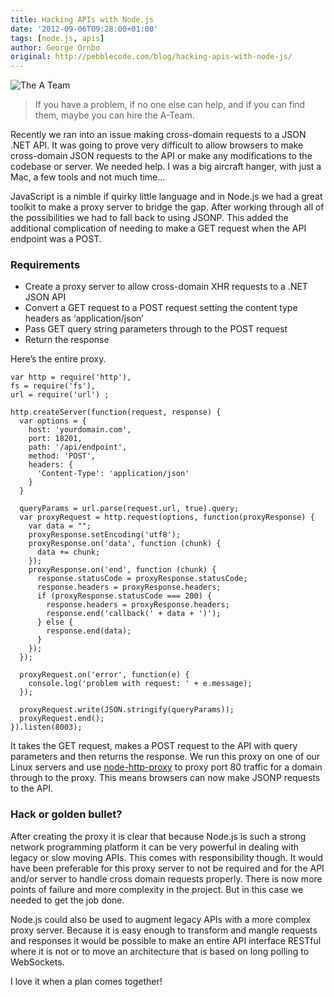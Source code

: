 ```yaml
---
title: Hacking APIs with Node.js
date: '2012-09-06T09:28:00+01:00'
tags: [node.js, apis]
author: George Ornbo
original: http://pebblecode.com/blog/hacking-apis-with-node-js/
---
```

![The A Team](https://media.tumblr.com/tumblr_m9x5blJ6Jh1qz7kgs.jpg)

> If you have a problem, if no one else can help, and if you can find them, maybe you can hire the A-Team.

Recently we ran into an issue making cross-domain requests to a JSON .NET API. It was going to prove very difficult to allow browsers to make cross-domain JSON requests to the API or make any modifications to the codebase or server. We needed help. I was a big aircraft hanger, with just a Mac, a few tools and not much time…

JavaScript is a nimble if quirky little language and in Node.js we had a great toolkit to make a proxy server to bridge the gap. After working through all of the possibilities we had to fall back to using JSONP. This added the additional complication of needing to make a GET request when the API endpoint was a POST.

### Requirements

*   Create a proxy server to allow cross-domain XHR requests to a .NET JSON API
*   Convert a GET request to a POST request setting the content type headers as ‘application/json’
*   Pass GET query string parameters through to the POST request
*   Return the response

Here’s the entire proxy.

    var http = require('http'),
    fs = require('fs'),
    url = require('url') ;

    http.createServer(function(request, response) {
      var options = {
        host: 'yourdomain.com',
        port: 18201,
        path: '/api/endpoint',
        method: 'POST',
        headers: {
          'Content-Type': 'application/json'
        }
      }

      queryParams = url.parse(request.url, true).query;
      var proxyRequest = http.request(options, function(proxyResponse) {
        var data = "";
        proxyResponse.setEncoding('utf8');
        proxyResponse.on('data', function (chunk) {
          data += chunk;
        });
        proxyResponse.on('end', function (chunk) {
          response.statusCode = proxyResponse.statusCode;
          response.headers = proxyResponse.headers;
          if (proxyResponse.statusCode === 200) {
            response.headers = proxyResponse.headers;
            response.end('callback(' + data + ')');
          } else {
            response.end(data);
          }
        });
      });

      proxyRequest.on('error', function(e) {
        console.log('problem with request: ' + e.message);
      });

      proxyRequest.write(JSON.stringify(queryParams));
      proxyRequest.end();
    }).listen(8003);


It takes the GET request, makes a POST request to the API with query parameters and then returns the response. We run this proxy on one of our Linux servers and use [node-http-proxy](https://github.com/nodejitsu/node-http-proxy) to proxy port 80 traffic for a domain through to the proxy. This means browsers can now make JSONP requests to the API.

### Hack or golden bullet?

After creating the proxy it is clear that because Node.js is such a strong network programming platform it can be very powerful in dealing with legacy or slow moving APIs. This comes with responsibility though. It would have been preferable for this proxy server to not be required and for the API and/or server to handle cross domain requests properly. There is now more points of failure and more complexity in the project. But in this case we needed to get the job done.

Node.js could also be used to augment legacy APIs with a more complex proxy server. Because it is easy enough to transform and mangle requests and responses it would be possible to make an entire API interface RESTful where it is not or to move an architecture that is based on long polling to WebSockets.

I love it when a plan comes together!

